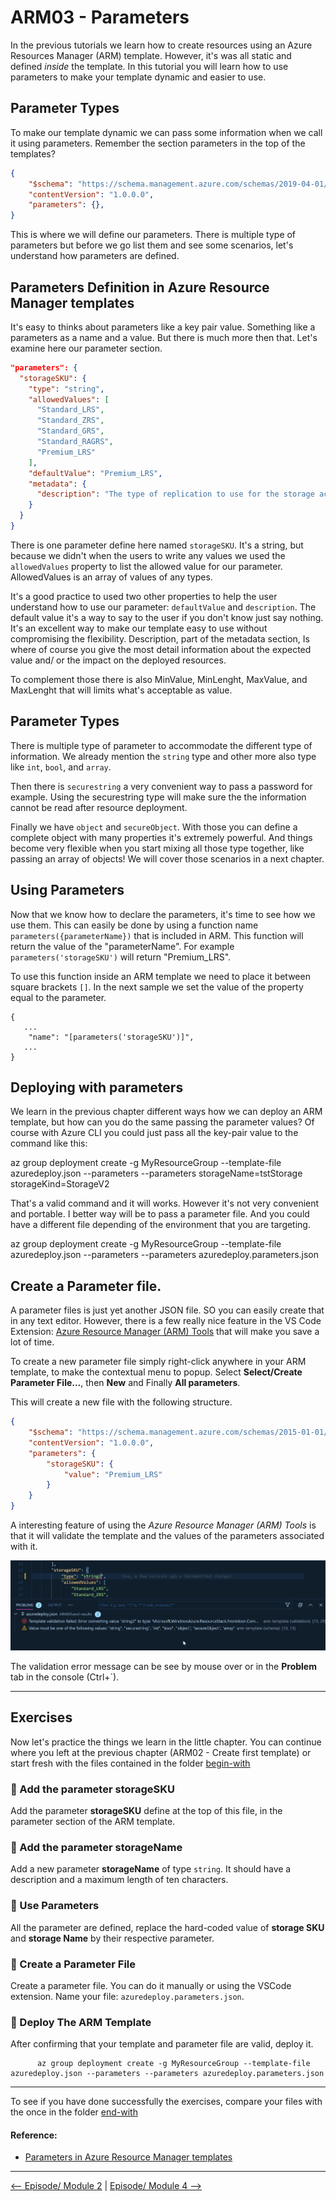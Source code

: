 # ARM03 - Parameters

In the previous tutorials we learn how to create resources using an Azure Resources Manager (ARM) template. However, it's was all static and defined *inside* the template.  In this tutorial you will learn how to use parameters to make your template dynamic and easier to use.

Parameter Types
---------------

To make our template dynamic we can pass some information when we call it using parameters. Remember the section parameters in the top of the templates?

```json
{
    "$schema": "https://schema.management.azure.com/schemas/2019-04-01/deploymentTemplate.json#",
    "contentVersion": "1.0.0.0",
    "parameters": {},
}
```
This is where we will define our parameters. There is multiple type of parameters but before we go list them and see some scenarios, let's understand how parameters are defined.

## Parameters Definition in Azure Resource Manager templates 

It's easy to thinks about parameters like a key pair value. Something like a parameters as a name and a value. But there is much more then that. Let's examine here our parameter section.

```json
"parameters": {
  "storageSKU": {
    "type": "string",
    "allowedValues": [
      "Standard_LRS",
      "Standard_ZRS",
      "Standard_GRS",
      "Standard_RAGRS",
      "Premium_LRS"
    ],
    "defaultValue": "Premium_LRS",
    "metadata": {
      "description": "The type of replication to use for the storage account."
    }
  }
}
```

There is one parameter define here named `storageSKU`. It's a string, but because we didn't when the users to write any values we used the `allowedValues` property to list the allowed value for our parameter. AllowedValues is an array of values of any types.

It's a good practice to used two other properties to help the user understand how to use our parameter: `defaultValue` and `description`.  The default value it's a way to say  to the user if you don't know just say nothing. It's an excellent way to make our template easy to use without compromising the flexibility.  Description, part of the metadata section, Is where of  course you give the most detail information about the  expected value and/ or the impact on the deployed resources.

To complement those there is also MinValue, MinLenght, MaxValue, and MaxLenght that will limits what's acceptable as value.

## Parameter Types

There is multiple type of parameter to accommodate the different type of information. We already mention the `string` type and other more also type like `int`, `bool`, and `array`.

Then there is `securestring` a very convenient way to pass a password for example. Using the securestring type will make sure the the information cannot be read after resource deployment.

Finally we have `object` and `secureObject`. With those you can define a complete object with many properties it's extremely powerful. And things become very flexible when you start mixing all those type together, like passing an array of objects! We will cover those scenarios in a next chapter.

## Using Parameters

Now that we know how to declare the parameters, it's time to see how we use them. This can easily be done by using a function name `parameters({parameterName})` that is included in ARM. This function will return the value of the "parameterName". For example `parameters('storageSKU')` will return "Premium_LRS". 

To use this function inside an ARM template we need to place it between square brackets `[]`. In the next sample we set the value of the property equal to the parameter.

```json\
{
   ...
    "name": "[parameters('storageSKU')]",
   ...
}
```

## Deploying with parameters

We learn in the previous chapter different ways how we can deploy an ARM template, but how can you do the same passing the parameter values? Of course with Azure CLI you could just pass all the key-pair value to the command like this:

  az group deployment create -g MyResourceGroup --template-file azuredeploy.json --parameters --parameters storageName=tstStorage storageKind=StorageV2

That's a valid command and it will works. However it's not very convenient and portable. I better way will be to pass a parameter file. And you could have a different file depending of the environment that you are targeting.

  az group deployment create -g MyResourceGroup --template-file azuredeploy.json --parameters --parameters azuredeploy.parameters.json


## Create a Parameter file.

A parameter files is just yet another JSON file. SO you can easily create that in any text editor. However, there is a few really nice feature in the VS Code Extension: [Azure Resource Manager (ARM) Tools](https://marketplace.visualstudio.com/items?WT.mc_id=learningarm-github-frbouche&itemName=msazurermtools.azurerm-vscode-tools) that will make you save a lot of time.

To create a new parameter file simply right-click anywhere in your ARM template, to make the contextual menu to popup. Select **Select/Create Parameter File...**, then **New** and Finally **All parameters**.

This will create a new file with the following structure.

```json
{
    "$schema": "https://schema.management.azure.com/schemas/2015-01-01/deploymentParameters.json#",
    "contentVersion": "1.0.0.0",
    "parameters": {
        "storageSKU": {
            "value": "Premium_LRS"
        }
    }
}
```

A interesting feature of using the *Azure Resource Manager (ARM) Tools* is that it will validate the template and the values of the parameters associated with it.

![Validation Error](medias/validationError.png)

The validation error message can be see by mouse over or in the **Problem** tab in the console (Ctrl+`).

---

## Exercises

Now let's practice the things we learn in the little chapter. You can continue where you left at the previous chapter (ARM02 - Create first template) or start fresh with the files contained in the folder [begin-with]([begin-with/azuredeploy.json)

### 🥖 Add the parameter storageSKU

Add the parameter **storageSKU** define at the top of this file, in the parameter section of the ARM template.


### 🥖 Add the parameter storageName

Add a new parameter **storageName** of type `string`. It should have a description and a maximum length of ten characters.


### 🥖 Use Parameters

All the parameter are defined, replace the hard-coded value of **storage SKU** and **storage Name** by their respective parameter.

### 🥖 Create a Parameter File

Create a parameter file. You can do it manually or using the VSCode extension. Name your file: `azuredeploy.parameters.json`.

### 🥖 Deploy The ARM Template

After confirming that your template and parameter file are valid, deploy it.

```
      az group deployment create -g MyResourceGroup --template-file azuredeploy.json --parameters --parameters azuredeploy.parameters.json
```

---

To see if you have done successfully the exercises, compare your files with the once in the folder [end-with]([end-with/azuredeploy.json)



#### Reference: 

- [Parameters in Azure Resource Manager templates](https://docs.microsoft.com/en-us/azure/azure-resource-manager/templates/template-parameters?WT.mc_id=learnARM-github-frbouche)

---

[<-- Episode/ Module 2](../ARM02/README.md) | [Episode/ Module 4 -->](../ARM04/README.md)
